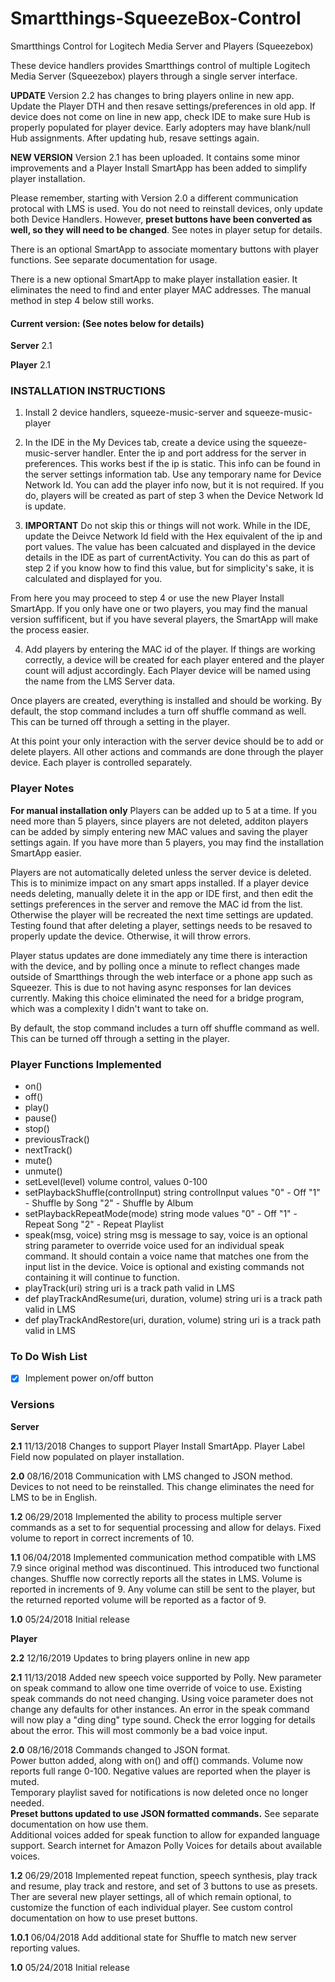 # Smartthings-SqueezeBox-Control
Smartthings Control for Logitech Media Server and Players (Squeezebox)

These device handlers provides Smartthings control of multiple Logitech Media Server (Squeezebox) players through a single server interface.

**UPDATE** Version 2.2 has changes to bring players online in new app.  Update the Player DTH and then resave settings/preferences in old app.  If device does not come on line in new app, check IDE to make sure Hub is properly populated for player device.  Early adopters may have blank/null Hub assignments.   After updating hub, resave settings again.

**NEW VERSION**  Version 2.1 has been uploaded. It contains some minor improvements and a Player Install SmartApp has been added to simplify player installation.

Please remember, starting with Version 2.0 a different communication protocal with LMS is used.  You do not need to reinstall devices, only update both Device Handlers.  However, **preset buttons have been converted as well, so they will need to be changed**.  See notes in player setup for details. 

There is an optional SmartApp to associate momentary buttons with player functions.  See separate documentation for usage.

There is a new optional SmartApp to make player installation easier.  It eliminates the need to find and enter player MAC addresses. The manual method in step 4 below still works.

#### Current version: (See notes below for details)

**Server** 2.1

**Player** 2.1

### INSTALLATION INSTRUCTIONS

1.  Install 2 device handlers, squeeze-music-server and squeeze-music-player

2.  In the IDE in the My Devices tab, create a device using the squeeze-music-server handler.   Enter the ip and port address for the server in preferences.  This works best if the ip is static.  This info can be found in the server settings information tab. Use any temporary name for Device Network Id. You can add the player info now, but it is not required.  If you do, players will be created as part of step 3 when the Device Network Id is update.

3.  **IMPORTANT**  Do not skip this or things will not work.  While in the IDE, update the Deivce Network Id field with the Hex equivalent of the ip and port values.  The value has been calcuated and displayed in the device details in the IDE as part of currentActivity.  You can do this as part of step 2 if you know how to find this value, but for simplicity's sake, it is calculated and displayed for you.

From here you may proceed to step 4 or use the new Player Install SmartApp.  If you only have one or two players, you may find the manual version suffificent, but if you have several players, the SmartApp will make the process easier.

4.  Add players by entering the MAC id of the player.  If things are working correctly, a device will be created for each player entered and the player count will adjust accordingly.  Each Player device will be named using the name from the LMS Server data.

Once players are created, everything is installed and should be working. By default, the stop command includes a turn off shuffle command as well.  This can be turned off through a setting in the player.

At this point your only interaction with the server device should be to add or delete players.  All other actions and commands are done through the player device.  Each player is controlled separately.

### Player Notes

**For manual installation only** Players can be added up to 5 at a time.  If you need more than 5 players, since players are not deleted, additon players can be added by simply entering new MAC values and saving the player settings again. If you have more than 5 players, you may find the installation SmartApp easier.

Players are not automatically deleted unless the server device is deleted.  This is to minimize impact on any smart apps installed.  If a player device needs deleting, manually delete it in the app or IDE first, and then edit the settings preferences in the server and remove the MAC id from the list.  Otherwise the player will be recreated the next time settings are updated.  Testing found that after deleting a player, settings needs to be resaved to properly update the device.  Otherwise, it will throw errors.

Player status updates are done immediately any time there is interaction with the device, and by polling once a minute to reflect changes made outside of Smartthings through the web interface or a phone app such as Squeezer.  This is due to not having async responses for lan devices currently.  Making this choice eliminated the need for a bridge program, which was a complexity I didn't want to take on. 

By default, the stop command includes a turn off shuffle command as well.  This can be turned off through a setting in the player.


### Player Functions Implemented

- on()
- off()
- play()
- pause()
- stop()
- previousTrack()
- nextTrack()
- mute()
- unmute()
- setLevel(level)  volume control, values 0-100
- setPlaybackShuffle(controlInput)   string controlInput values "0" \- Off "1" \- Shuffle by Song "2" \- Shuffle by Album
- setPlaybackRepeatMode(mode) string mode values "0" \- Off "1" \- Repeat Song "2" \- Repeat Playlist
- speak(msg, voice)  string msg is message to say, voice is an optional string parameter to override voice used for an individual speak command. It should contain a voice name that matches one from the input list in the device.  Voice is optional and existing commands not containing it will continue to function. 
- playTrack(uri) string uri is a track path valid in LMS
- def playTrackAndResume(uri, duration, volume)  string uri is a track path valid in LMS
- def playTrackAndRestore(uri, duration, volume) string uri is a track path valid in LMS



### To Do Wish List

- [X] Implement power on/off button


### Versions

**Server**

**2.1**  11/13/2018 Changes to support Player Install SmartApp.  Player Label Field now populated on player installation.

**2.0**  08/16/2018 Communication with LMS changed to JSON method.  Devices to not need to be reinstalled.  This change eliminates the need for LMS to be in English.

**1.2**  06/29/2018 Implemented the ability to process multiple server commands as a set to for sequential processing and allow for delays. Fixed volume to report in correct increments of 10.

**1.1**  06/04/2018 Implemented communication method compatible with LMS 7.9 since original method was discontinued.  This introduced two functional changes.  Shuffle now correctly reports all the states in LMS.  Volume is reported in increments of 9.  Any volume can still be sent to the player, but the returned reported volume will be reported as a factor of 9. 

**1.0**  05/24/2018 Initial release

**Player**

**2.2** 12/16/2019 Updates to bring players online in new app

**2.1**  11/13/2018 Added new speech voice supported by Polly. New parameter on speak command to allow one time override of voice to use.  Existing speak commands do not need changing.  Using voice parameter does not change any defaults for other instances.  An error in the speak command will now play a "ding ding" type sound. Check the error logging for details about the error.  This will most commonly be a bad voice input.

**2.0**  08/16/2018 Commands changed to JSON format.  
         Power button added, along with on() and off() commands.
         Volume now reports full range 0-100. Negative values are reported when the player is muted.  
         Temporary playlist saved for notifications is now deleted once no longer needed.  
         **Preset buttons updated to use JSON formatted commands.**  See separate documentation on how use them.         
         Additional voices added for speak function to allow for expanded language support.  Search internet for Amazon Polly Voices for details about available voices.

**1.2**  06/29/2018 Implemented repeat function, speech synthesis, play track and resume, play track and restore, and set of 3 buttons to use as presets. Ther are several new player settings, all of which remain optional, to customize the function of each individual player.  See custom control documentation on how to use preset buttons.
 
**1.0.1** 06/04/2018 Add additional state for Shuffle to match new server reporting values.
 
**1.0**   05/24/2018 Initial release
